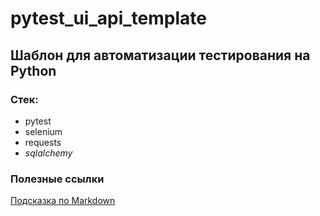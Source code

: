 # pytest_ui_api_template

## Шаблон для автоматизации тестирования на Python

### Стек:
- pytest
- selenium
- requests
- _sqlalchemy_


### Полезные ссылки
[Подсказка по Markdown](https://markdownguide.org/cheat-sheet/)

